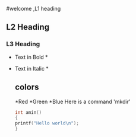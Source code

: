 #welcome ,L1 heading
## L2 Heading
### L3 Heading

* Text in Bold * 

* Text in Italic *
  ## colors
  *Red
  *Green
  *Blue
  Here is a command 'mkdir'
  ```c
  int amin()
  {
  printf("Hello world\n");
  }
